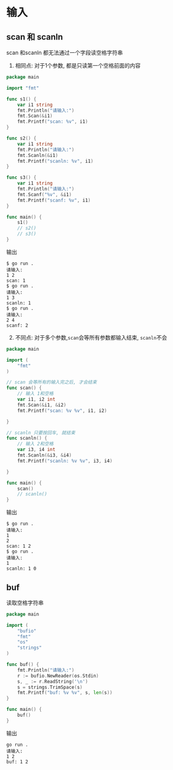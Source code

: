# 输入

## scan 和 scanln

scan 和scanln 都无法通过一个字段读空格字符串

1. 相同点: 对于1个参数, 都是只读第一个空格前面的内容
``` go
package main

import "fmt"

func s1() {
	var i1 string
	fmt.Println("请输入:")
	fmt.Scan(&i1)
	fmt.Printf("scan: %v", i1)
}

func s2() {
	var i1 string
	fmt.Println("请输入:")
	fmt.Scanln(&i1)
	fmt.Printf("scanln: %v", i1)
}

func s3() {
	var i1 string
	fmt.Println("请输入:")
	fmt.Scanf("%v", &i1)
	fmt.Printf("scanf: %v", i1)
}

func main() {
	s1()
	// s2()
	// s3()
}

```

输出
``` shell
$ go run .
请输入:
1 2
scan: 1
$ go run .
请输入:
1 3
scanln: 1
$ go run .
请输入:
2 4
scanf: 2
```

2. 不同点: 对于多个参数,`scan`会等所有参数都输入结束, `scanln`不会 
```go
package main

import (
	"fmt"
)

// scan 会等所有的输入完之后, 才会结束
func scan() {
	// 输入 1和空格
	var i1, i2 int
	fmt.Scan(&i1, &i2)
	fmt.Printf("scan: %v %v", i1, i2)

}

// scanln 只要按回车, 就结束
func scanln() {
	// 输入 2和空格
	var i3, i4 int
	fmt.Scanln(&i3, &i4)
	fmt.Printf("scanln: %v %v", i3, i4)

}

func main() {
	scan()
	// scanln()
}

```

输出
``` shell
$ go run .
请输入:
1
2
scan: 1 2
$ go run .
请输入:
1
scanln: 1 0

```

## buf

读取空格字符串

``` go
package main

import (
	"bufio"
	"fmt"
	"os"
	"strings"
)

func buf() {
	fmt.Println("请输入:")
	r := bufio.NewReader(os.Stdin)
	s, _ := r.ReadString('\n')
	s = strings.TrimSpace(s)
	fmt.Printf("buf: %v %v", s, len(s))
}

func main() {
	buf()
}

```

输出

``` shell
go run .
请输入:
1 2
buf: 1 2

```